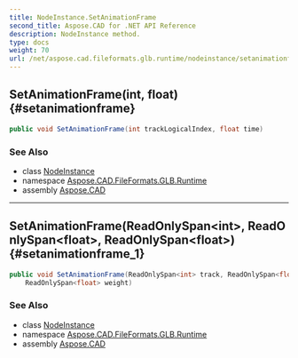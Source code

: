 ```yaml
---
title: NodeInstance.SetAnimationFrame
second_title: Aspose.CAD for .NET API Reference
description: NodeInstance method. 
type: docs
weight: 70
url: /net/aspose.cad.fileformats.glb.runtime/nodeinstance/setanimationframe/
---
```

## SetAnimationFrame(int, float) {#setanimationframe}

```csharp
public void SetAnimationFrame(int trackLogicalIndex, float time)
```

### See Also

* class [NodeInstance](../)
* namespace [Aspose.CAD.FileFormats.GLB.Runtime](../../nodeinstance/)
* assembly [Aspose.CAD](../../../)

---

## SetAnimationFrame(ReadOnlySpan&lt;int&gt;, ReadOnlySpan&lt;float&gt;, ReadOnlySpan&lt;float&gt;) {#setanimationframe_1}

```csharp
public void SetAnimationFrame(ReadOnlySpan<int> track, ReadOnlySpan<float> time, 
    ReadOnlySpan<float> weight)
```

### See Also

* class [NodeInstance](../)
* namespace [Aspose.CAD.FileFormats.GLB.Runtime](../../nodeinstance/)
* assembly [Aspose.CAD](../../../)


